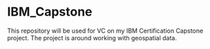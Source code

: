 # IBM_Capstone
This repository will be used for VC on my IBM Certification Capstone project. The project is around working with geospatial data.
